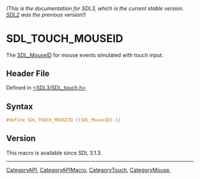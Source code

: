 ###### (This is the documentation for SDL3, which is the current stable version. [SDL2](https://wiki.libsdl.org/SDL2/) was the previous version!)
# SDL_TOUCH_MOUSEID

The [SDL_MouseID](SDL_MouseID) for mouse events simulated with touch input.

## Header File

Defined in [<SDL3/SDL_touch.h>](https://github.com/libsdl-org/SDL/blob/main/include/SDL3/SDL_touch.h)

## Syntax

```c
#define SDL_TOUCH_MOUSEID ((SDL_MouseID)-1)
```

## Version

This macro is available since SDL 3.1.3.

----
[CategoryAPI](CategoryAPI), [CategoryAPIMacro](CategoryAPIMacro), [CategoryTouch](CategoryTouch), [CategoryMouse](CategoryMouse), 


